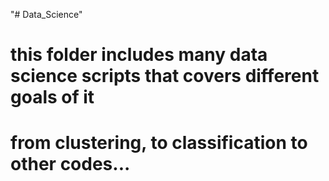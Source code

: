 "# Data_Science" 
# this folder includes many data science scripts that covers different goals of it 
# from clustering, to classification to other codes... 

